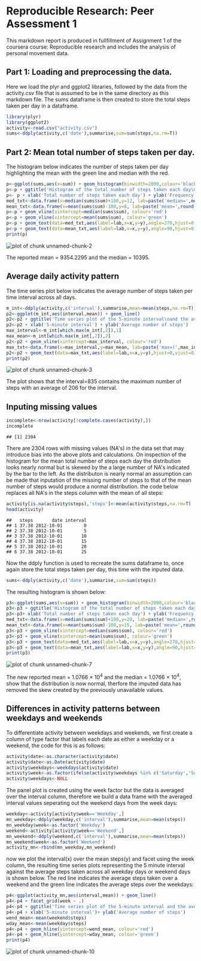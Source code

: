 Reproducible Research: Peer Assessment 1
========================================================

This markdown report is produced in fullfillment of Assignment 1 of the coursera course: Reproducible research and includes the analysis of personal movement data.

## Part 1: Loading and preprocessing the data.

Here we load the plyr and ggplot2 libraries, followed by the data from the activity.csv file that is assumed to be in the same directory as this markdown file. The sums dataframe is then created to store the total steps taken per day in a dataframe.


```r
library(plyr)
library(ggplot2)
activity<-read.csv("activity.csv")
sums<-ddply(activity,c('date'),summarise,sum=sum(steps,na.rm=T))
```

## Part 2: Mean total number of steps taken per day. 

The histogram below indicates the number of steps taken per day highlighting the mean with the green line and median with the red. 


```r
p<-ggplot(sums,aes(x=sum)) + geom_histogram(binwidth=2000,colour='black',fill='white')
p<-p + ggtitle('Histogram of the total number of steps taken each day\nIgnoring missing data') + theme(plot.title=element_text(face='bold'))
p<- p + xlab('Total number of steps taken each day') + ylab('Frequency')
med_txt<-data.frame(x=median(sums$sum)+100,y=12, lab=paste('median=',median(sums$sum)))
mean_txt<-data.frame(x=mean(sums$sum)-100,y=8, lab=paste('mean=',round(mean(sums$sum))))
p<-p + geom_vline(xintercept=median(sums$sum), colour='red') 
p<-p + geom_vline(xintercept=mean(sums$sum), colour='green') 
p<-p + geom_text(data=med_txt,aes(label=lab,x=x,y=y),angle=270,hjust=0,vjust=0)
p<-p + geom_text(data=mean_txt,aes(label=lab,x=x,y=y),angle=90,hjust=0,vjust=0)
print(p)
```

![plot of chunk unnamed-chunk-2](figure/unnamed-chunk-2.png) 

The reported mean = 9354.2295 and the median = 10395.

## Average daily activity pattern

The time series plot below indicates the average number of steps taken per time interval across all days. 


```r
m_int<-ddply(activity,c('interval'),summarise,mean=mean(steps,na.rm=T))
p2<-ggplot(m_int,aes(interval,mean)) + geom_line()
p2<-p2 + ggtitle('Time series plot of the 5-minute interval\nand the average number of steps taken, averaged across all days') + theme(plot.title=element_text(face='bold'))
p2<-p2 + xlab('5-minute interval') + ylab('Average number of steps')
max_interval<-m_int[which.max(m_int[,2]),1]
max_mean<-m_int[which.max(m_int[,2]),2]
p2<-p2 + geom_vline(xintercept=max_interval, colour='red')
max_txt<-data.frame(x=max_interval,y=max_mean, lab=paste('max=(',max_interval,',',round(max_mean),')'))
p2<-p2 + geom_text(data=max_txt,aes(label=lab,x=x,y=y),hjust=0,vjust=0)                    
print(p2)
```

![plot of chunk unnamed-chunk-3](figure/unnamed-chunk-3.png) 

The plot shows that the interval=835 contains the maximum number of steps with an average of 206 for the interval.

## Inputing missing values

```r
incomplete<-nrow(activity[!complete.cases(activity),])
incomplete
```

```
## [1] 2304
```
There are 2304 rows with missing values (NA's) in the data set that may introduce bias into the above plots and calculations. On inspection of the histogram for the mean total number of steps each day the distribution looks nearly normal but is skewed by the a large number of NA's indicated by the bar to the left. As the distributon is nearly normal an assumption can be made that inputation of the missing number of steps to that of the mean number of steps would produce a normal distribution. the code below replaces all NA's in the steps column with the mean of all steps:


```r
activity[is.na(activity$steps),'steps']<-mean(activity$steps,na.rm=T)
head(activity)
```

```
##   steps       date interval
## 1 37.38 2012-10-01        0
## 2 37.38 2012-10-01        5
## 3 37.38 2012-10-01       10
## 4 37.38 2012-10-01       15
## 5 37.38 2012-10-01       20
## 6 37.38 2012-10-01       25
```
Now the ddply function is used to recreate the sums dataframe to, once again store the total steps taken per day, this time with the inputed data.


```r
sums<-ddply(activity,c('date'),summarise,sum=sum(steps))
```
The resulting histogram is shown below:

```r
p3<-ggplot(sums,aes(x=sum)) + geom_histogram(binwidth=2000,colour='black',fill='white')
p3<-p3 + ggtitle('Histogram of the total number of steps taken each day\nusing the mean of steps taken to replace missing data') + theme(plot.title=element_text(face='bold'))
p3<-p3+ xlab('Total number of steps taken each day') + ylab('Frequency')
med_txt<-data.frame(x=median(sums$sum)+100,y=20, lab=paste('median=',round(median(sums$sum))))
mean_txt<-data.frame(x=mean(sums$sum)-100,y=15, lab=paste('mean=',round(mean(sums$sum))))
p3<-p3 + geom_vline(xintercept=median(sums$sum), colour='red') 
p3<-p3 + geom_vline(xintercept=mean(sums$sum), colour='green') 
p3<-p3 + geom_text(data=med_txt,aes(label=lab,x=x,y=y),angle=270,hjust=0,vjust=0)
p3<-p3 + geom_text(data=mean_txt,aes(label=lab,x=x,y=y),angle=90,hjust=0,vjust=0)
print(p3)
```

![plot of chunk unnamed-chunk-7](figure/unnamed-chunk-7.png) 

The new reported mean = 1.0766 &times; 10<sup>4</sup> and the median = 1.0766 &times; 10<sup>4</sup>, show that the distribution is now normal, therfore the imputed data has removed the skew created by the previously unavailable values.

## Differences in activity patterns between weekdays and weekends

To differentiate activity between weekdays and weekends, we first create a column of type factor that labels each date as either a weekday or a weekend, the code for this is as follows:


```r
activity$date<-as.character(activity$date)
activity$date<-as.Date(activity$date)
activity$weekdays<-weekdays(activity$date)
activity$week<-as.factor(ifelse(activity$weekdays %in% c('Saturday','Sunday'),'Weekend','Weekday'))
activity$weekdays<-NULL
```
The panel plot is created using the week factor but the data is averaged over the interval column, therefore we build a data frame with the averaged interval values seperating out the weekend days from the week days:


```r
weekday<-activity[activity$week=='Weekday',]
mn_weekday<-ddply(weekday,c('interval'),summarise,mean=mean(steps))
mn_weekday$week<-as.factor('Weekday')
weekend<-activity[activity$week=='Weekend',]
mn_weekend<-ddply(weekend,c('interval'),summarise,mean=mean(steps))
mn_weekend$week<-as.factor('Weekend')
activity_mn<-rbind(mn_weekday,mn_weekend)
```

now we plot the interval(x) over the mean steps(y) and facet using the week column, the resulting time series plots representing the 5 minute interval against the average steps taken across all weekday days or weekend days is shown below. The red line indicates the average steps taken over a weekend and the green line indicates the average steps over the weekdays:


```r
p4<-ggplot(activity_mn,aes(interval,mean)) + geom_line()
p4<-p4 + facet_grid(week ~ .)
p4<-p4 + ggtitle('Time series plot of the 5-minute interval and the average\nnumber of steps taken, averaged across all weekday days\n or weekend days') + theme(plot.title=element_text(face='bold'))
p4<-p4 + xlab('5-minute interval')+ ylab('Average number of steps')
wend_mean<-mean(weekend$steps)
wday_mean<-mean(weekday$steps)
p4<-p4 + geom_hline(yintercept=wend_mean, colour='red')
p4<-p4 + geom_hline(yintercept=wday_mean, colour='green')
print(p4)
```

![plot of chunk unnamed-chunk-10](figure/unnamed-chunk-10.png) 


